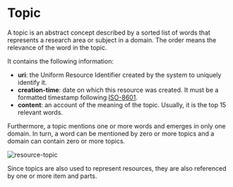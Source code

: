# Topic

A topic is an abstract concept described by a sorted list of words that represents a research area or subject in a domain. The order means the relevance of the word in the topic. 

It contains the following information: 
* **uri**: the Uniform Resource Identifier created by the system to uniquely identify it. 
* **creation-time**:  date  on  which  this  resource  was  created.  It  must  be  a  formatted  timestamp  following [ISO-8601](http://www.iso.org/iso/home/standards/iso8601.htm). 
* **content**: an account of the meaning of the topic. Usually, it is the top 15 relevant words. 

Furthermore, a topic mentions one or more words and emerges in only one domain. In turn, a word can be mentioned by zero or more topics and a domain can contain zero or more topics.

![resource-topic](https://dl.dropboxusercontent.com/u/299257/librairy/figures/resource-topic.png)

Since topics are also used to represent resources, they are also referenced by one or more 
item and parts. 
